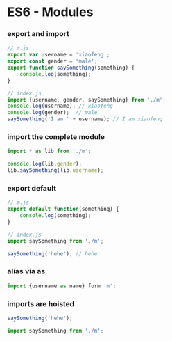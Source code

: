 ﻿# ES6 - Modules

### export and import
```javascript
// m.js
export var username = 'xiaofeng';
export const gender = 'male';
export function saySomething(something) {
    console.log(something);
}

// index.js
import {username, gender, saySomething} from './m'; 
console.log(username); // xiaofeng
console.log(gender);  // male
saySomething('I am ' + username); // I am xiaofeng
```

### import the complete module
```javascript
import * as lib from './m';

console.log(lib.gender);
lib.saySomething(lib.username);
```

### export default
```javascript
// m.js
export default function(something) {
    console.log(something);
}

// index.js
import saySomething from './m';

saySomething('hehe'); // hehe
```

### alias via as
```javascript
import {username as name} form 'm';
```

### imports are hoisted
```javascript
saySomething('hehe');

import saySomething from './m';
```



